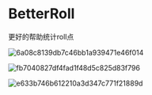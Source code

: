 # BetterRoll
更好的帮助统计roll点


![6a08c8139db7c46bb1a939471e46f014](https://github.com/Cindy-Master/BetterRoll/assets/98833590/d01f2904-0014-457b-bcba-40d2f9942537)


![fb7040827df4fad1f48d5c825d83f796](https://github.com/Cindy-Master/BetterRoll/assets/98833590/5a16ea38-18c9-4f49-81ed-29a258ee86fe)


![e633b746b612210a3d347c771f21889d](https://github.com/Cindy-Master/BetterRoll/assets/98833590/ba1d2c56-2224-4fad-9c6b-598ad0882ac1)



